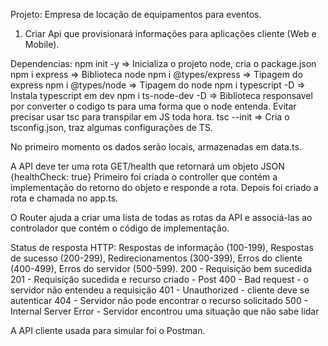 Projeto: Empresa de locação de equipamentos para eventos.
1. Criar Api que provisionará informações para aplicações cliente (Web e Mobile).

Dependencias:
npm init -y => Inicializa o projeto node, cria o package.json
npm i express => Biblioteca node
npm i @types/express => Tipagem do express
npm i @types/node => Tipagem do node
npm i typescript -D => Instala typescript em dev
npm i ts-node-dev -D => Biblioteca responsavel por converter o codigo ts para uma forma que o node entenda. Evitar precisar usar tsc para transpilar em JS toda hora.
tsc --init => Cria o tsconfig.json, traz algumas configurações de TS.

No primeiro momento os dados serão locais, armazenadas em data.ts.

A API deve ter uma rota GET/health que retornará um objeto JSON {healthCheck: true}
Primeiro foi criada o controller que contém a implementação do retorno do objeto e responde a rota.
Depois foi criado a rota e chamada no app.ts.

O Router ajuda a criar uma lista de todas as rotas da API e associá-las ao controlador que contém o código de implementação.

Status de resposta HTTP:
Respostas de informação (100-199),
Respostas de sucesso (200-299),
Redirecionamentos (300-399),
Erros do cliente (400-499),
Erros do servidor (500-599).
200 - Requisição bem sucedida
201 - Requisição sucedida e recurso criado - Post
400 - Bad request - o servidor não entendeu a requisição
401 - Unauthorized - cliente deve se autenticar
404 - Servidor não pode encontrar o recurso solicitado
500 - Internal Server Error - Servidor encontrou uma situação que não sabe lidar

A API cliente usada para simular foi o Postman.